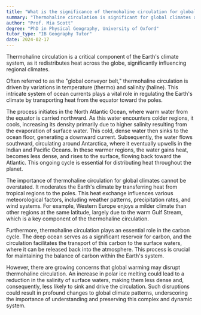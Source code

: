 ```yaml
---
title: "What is the significance of thermohaline circulation for global climates?"
summary: "Thermohaline circulation is significant for global climates as it redistributes heat around the Earth, influencing regional climates."
author: "Prof. Mia Scott"
degree: "PhD in Physical Geography, University of Oxford"
tutor_type: "IB Geography Tutor"
date: 2024-02-17
---
```


Thermohaline circulation is a critical component of the Earth's climate system, as it redistributes heat across the globe, significantly influencing regional climates.

Often referred to as the "global conveyor belt," thermohaline circulation is driven by variations in temperature (thermo) and salinity (haline). This intricate system of ocean currents plays a vital role in regulating the Earth's climate by transporting heat from the equator toward the poles.

The process initiates in the North Atlantic Ocean, where warm water from the equator is carried northward. As this water encounters colder regions, it cools, increasing its density primarily due to higher salinity resulting from the evaporation of surface water. This cold, dense water then sinks to the ocean floor, generating a downward current. Subsequently, the water flows southward, circulating around Antarctica, where it eventually upwells in the Indian and Pacific Oceans. In these warmer regions, the water gains heat, becomes less dense, and rises to the surface, flowing back toward the Atlantic. This ongoing cycle is essential for distributing heat throughout the planet.

The importance of thermohaline circulation for global climates cannot be overstated. It moderates the Earth's climate by transferring heat from tropical regions to the poles. This heat exchange influences various meteorological factors, including weather patterns, precipitation rates, and wind systems. For example, Western Europe enjoys a milder climate than other regions at the same latitude, largely due to the warm Gulf Stream, which is a key component of the thermohaline circulation.

Furthermore, thermohaline circulation plays an essential role in the carbon cycle. The deep ocean serves as a significant reservoir for carbon, and the circulation facilitates the transport of this carbon to the surface waters, where it can be released back into the atmosphere. This process is crucial for maintaining the balance of carbon within the Earth's system.

However, there are growing concerns that global warming may disrupt thermohaline circulation. An increase in polar ice melting could lead to a reduction in the salinity of surface waters, making them less dense and, consequently, less likely to sink and drive the circulation. Such disruptions could result in profound changes to global climate patterns, underscoring the importance of understanding and preserving this complex and dynamic system.
    